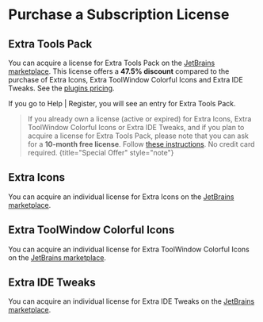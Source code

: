 <show-structure for="chapter,procedure,tab,def"/>

# Purchase a Subscription License

## Extra Tools Pack

You can acquire a license for Extra Tools Pack on the [JetBrains marketplace](https://plugins.jetbrains.com/plugin/24559-extra-tools-pack/pricing#personal). This license offers a **47.5% discount** compared to the purchase of Extra Icons, Extra ToolWindow Colorful Icons and Extra IDE Tweaks. See the [plugins pricing](https://www.extratoolspack.com/pricing.html).

If you go to <ui-path>Help | Register</ui-path>, you will see an entry for Extra Tools Pack.

> If you already own a license (active or expired) for Extra Icons, Extra ToolWindow Colorful Icons or Extra IDE Tweaks, and if you plan to acquire a license for Extra Tools Pack, please note that you can ask for a **10-month free license**.
> Follow [these instructions](https://www.extratoolspack.com/pricing.html#migrate-to-extra-tools-pack). No credit card required.
{title="Special Offer" style="note"}

## Extra Icons

You can acquire an individual license for Extra Icons on the [JetBrains marketplace](https://plugins.jetbrains.com/plugin/11058-extra-icons/pricing#personal).

## Extra ToolWindow Colorful Icons

You can acquire an individual license for Extra ToolWindow Colorful Icons on the [JetBrains marketplace](https://plugins.jetbrains.com/plugin/16604-extra-toolwindow-colorful-icons/pricing#personal).

## Extra IDE Tweaks

You can acquire an individual license for Extra IDE Tweaks on the [JetBrains marketplace](https://plugins.jetbrains.com/plugin/23927-extra-ide-tweaks/pricing#personal).
